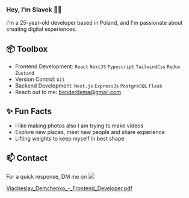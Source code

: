### Hey, I'm Slavek 👋🏽

I'm a 25-year-old developer based in Poland, and I'm passionate about creating digital experiences.

## 📦 Toolbox
- Frontend Development: `React` `NextJS` `Typescript` `TailwindCss` `Redux` `Zustand`
- Version Control: `Git`
- Backend Development: `Nest.js` `ExpressJs` `PostgreSQL` `Flask`
- Reach out to me: benderdema@gmail.com

## ✨ Fun Facts
- I like making photos also I am trying to make videos
- Explore new places, meet new people and share experience
- Lifting weights to keep myself in best shape

## 📫 Contact
For a quick response, DM me on
[<img src="https://img.shields.io/badge/linkedin-%230077B5.svg?&style=for-the-badge&logo=linkedin&logoColor=white" />](https://www.linkedin.com/in/viacheslavdemchenko/)

[Viacheslav_Demchenko_-_Frontend_Developer.pdf](https://github.com/DemaPy/DemaPy/files/13199182/Viacheslav_Demchenko_-_Frontend_Developer.pdf)
